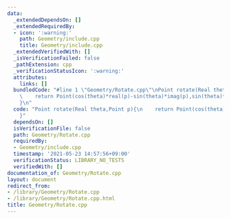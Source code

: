 ```yaml
---
data:
  _extendedDependsOn: []
  _extendedRequiredBy:
  - icon: ':warning:'
    path: Geometry/include.cpp
    title: Geometry/include.cpp
  _extendedVerifiedWith: []
  _isVerificationFailed: false
  _pathExtension: cpp
  _verificationStatusIcon: ':warning:'
  attributes:
    links: []
  bundledCode: "#line 1 \"Geometry/Rotate.cpp\"\nPoint rotate(Real theta,Point p){\n\
    \    return Point(cos(theta)*real(p)-sin(theta)*imag(p),sin(theta)*real(p)+cos(theta)*imag(p));\n\
    }\n"
  code: "Point rotate(Real theta,Point p){\n    return Point(cos(theta)*real(p)-sin(theta)*imag(p),sin(theta)*real(p)+cos(theta)*imag(p));\n\
    }"
  dependsOn: []
  isVerificationFile: false
  path: Geometry/Rotate.cpp
  requiredBy:
  - Geometry/include.cpp
  timestamp: '2021-05-23 14:57:56+09:00'
  verificationStatus: LIBRARY_NO_TESTS
  verifiedWith: []
documentation_of: Geometry/Rotate.cpp
layout: document
redirect_from:
- /library/Geometry/Rotate.cpp
- /library/Geometry/Rotate.cpp.html
title: Geometry/Rotate.cpp
---
```

